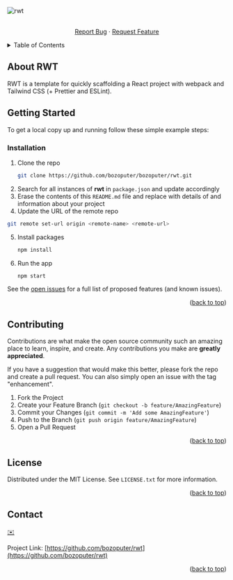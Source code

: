 <!-- PROJECT LOGO -->
![rwt](https://repository-images.githubusercontent.com/509832238/8c87abac-3417-4b6b-bf34-bb55dde9e8f5)
<div id="top"></div>

<div align="center">
  <p align="center">
    <br />
    <a href="https://github.com/bozoputer/rwt/issues">Report Bug</a>
    ·
    <a href="https://github.com/bozoputer/rwt/issues">Request Feature</a>
  </p>
</div>

<!-- TABLE OF CONTENTS -->
<details>
  <summary>Table of Contents</summary>
  <ol>
    <li>
      <a href="#getting-started">Getting Started</a>
      <ul>
        <li><a href="#prerequisites">Prerequisites</a></li>
        <li><a href="#installation">Installation</a></li>
      </ul>
    </li>
    <li><a href="#contributing">Contributing</a></li>
    <li><a href="#license">License</a></li>
    <li><a href="#contact">Contact</a></li>
  </ol>
</details>



<!-- ABOUT THE PROJECT -->
## About RWT
RWT is a template for quickly scaffolding a React project with webpack and Tailwind CSS (+ Prettier and ESLint).


<!-- GETTING STARTED -->
## Getting Started

To get a local copy up and running follow these simple example steps:

### Installation

1. Clone the repo
   ```sh
   git clone https://github.com/bozoputer/bozoputer/rwt.git
   ```
2. Search for all instances of **rwt** in `package.json` and update accordingly
3. Erase the contents of this `README.md` file and replace with details of and information about your project
4. Update the URL of the remote repo
```sh
git remote set-url origin <remote-name> <remote-url>
```
5. Install packages
   ```sh
   npm install
   ```
6. Run the app
   ```sh
   npm start
   ```

See the [open issues](https://github.com/bozoputer/rwt/issues) for a full list of proposed features (and known issues).

<p align="right">(<a href="#top">back to top</a>)</p>


<!-- CONTRIBUTING -->
## Contributing

Contributions are what make the open source community such an amazing place to learn, inspire, and create. Any contributions you make are **greatly appreciated**.

If you have a suggestion that would make this better, please fork the repo and create a pull request. You can also simply open an issue with the tag "enhancement".

1. Fork the Project
2. Create your Feature Branch (`git checkout -b feature/AmazingFeature`)
3. Commit your Changes (`git commit -m 'Add some AmazingFeature'`)
4. Push to the Branch (`git push origin feature/AmazingFeature`)
5. Open a Pull Request

<p align="right">(<a href="#top">back to top</a>)</p>


<!-- LICENSE -->
## License

Distributed under the MIT License. See `LICENSE.txt` for more information.

<p align="right">(<a href="#top">back to top</a>)</p>


<!-- CONTACT -->
## Contact

[✉️](mailto:e@bozoputer.com)

Project Link: [https://github.com/bozoputer/rwt](https://github.com/bozoputer/rwt)

<p align="right">(<a href="#top">back to top</a>)</p>
